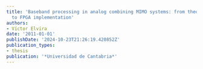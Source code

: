 ```yaml
---
title: 'Baseband processing in analog combining MIMO systems: from theoretical design
  to FPGA implementation'
authors:
- Vı́ctor Elvira
date: '2011-01-01'
publishDate: '2024-10-23T21:26:19.420852Z'
publication_types:
- thesis
publication: '*Universidad de Cantabria*'
---
```

